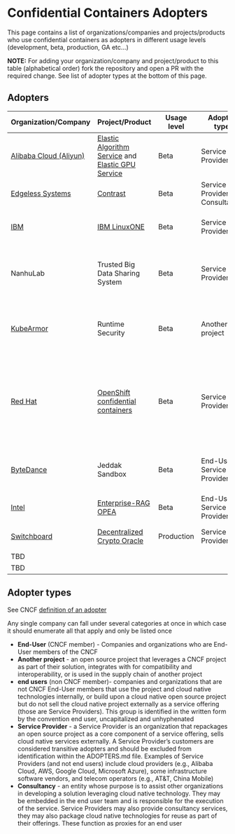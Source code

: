 # Confidential Containers Adopters

This page contains a list of organizations/companies and projects/products who use confidential containers as adopters in different usage levels (development, beta, production, GA etc...)

**NOTE:** For adding your organization/company and project/product to this table (alphabetical order) fork the repository and open a PR with the required change.
See list of adopter types at the bottom of this page.

## Adopters

| Organization/Company                                              | Project/Product                                               | Usage level              | Adopter type                     | Details                                                                   |
|-------------------------------------------------------------------|---------------------------------------------------------------|--------------------------|----------------------------------|---------------------------------------------------------------------------|
|[Alibaba Cloud (Aliyun)](https://www.alibabacloud.com/)| [Elastic Algorithm Service](https://www.alibabacloud.com/help/en/pai/user-guide/eas-model-serving/?spm=a2c63.p38356.0.0.2b2b6679Pjozxy) and [Elastic GPU Service](https://www.alibabacloud.com/help/en/egs/) | Beta | Service Provider | Both services use sub-projects of confidential containers to protect the user data and AI model from being exposed to CSP (For details mading.ma@alibaba-inc.com) |
| [Edgeless Systems](https://www.edgeless.systems/)                 | [Contrast](https://github.com/edgelesssys/contrast)           | Beta                     | Service Provider / Consultancy   | Contrast runs confidential container deployments on Kubernetes at scale.                                |
| [IBM](https://www.ibm.com/z)                                    | [IBM LinuxONE](https://www.ibm.com/linuxone)                  | Beta                     | Service Provider                 | Confidential Containers with Red Hat OpenShift Container Platform and IBM® Secure Execution for Linux (see [details](https://www.ibm.com/blog/confidential-containers-with-red-hat-openshift-container-platform-and-ibm-secure-execution-for-linux/))  |
|NanhuLab|Trusted Big Data Sharing System |Beta |Service Provider |The system uses confidential containers to ensure that data users can utilize the data without being able to view the raw data.(No official website yet. For details: yzc@nanhulab.ac.cn) |
| [KubeArmor](https://www.kubearmor.io/) | Runtime Security | Beta | Another project | An open source project that leverages CoCo as part of their solution, integrates with for compatibility and interoperability, or is used in the supply chain of another project [(5GSEC)](https://github.com/5GSEC/nimbus/blob/main/examples/clusterscoped/coco-workload-si-sib.yaml). |
| [Red Hat](https://www.redhat.com/en) | [OpenShift confidential containers](https://www.redhat.com/en/blog/learn-about-confidential-containers) | Beta | Service Provider | Confidential Containers are available from [OpenShift sandboxed containers release version 1.7.0](https://docs.redhat.com/en/documentation/openshift_sandboxed_containers/1.7/) as a tech preview on Azure cloud for both Intel TDX and AMD SEV-SNP. The tech preview also includes support for confidential containers on IBM Z and LinuxONE using Secure Execution for Linux (IBM SEL).|
| [ByteDance](https://www.bytedance.com/) | Jeddak Sandbox | Beta | End-User / Service Provider | Jeddak Sandbox leverages CoCo to protect the data privacy in the process of the company's business  (for details chendian.imtyrant@bytedance.com) |
| [Intel](https://www.intel.com/) | [Enterprise-RAG](https://github.com/opea-project/Enterprise-RAG/blob/main/docs/tdx.md)<br>[OPEA](https://github.com/opea-project/GenAIInfra/tree/main/helm-charts/TDX.md) | Beta | End-User / Service Provider | Intel runs confidential container deployments on Kubernetes with Intel TDX |
| [Switchboard](https://www.switchboard.xyz/) | [Decentralized Crypto Oracle](https://docs.switchboard.xyz/switchboard-protocol/running-a-switchboard-oracle) | Production | Service Provider | Running our Decentralized Oracles code in CoCo on AMD SEV SNP bare metal machines |
|TBD| | | | |
|TBD| | | | |

## Adopter types

See CNCF [definition of an adopter](https://github.com/cncf/toc/blob/main/FAQ.md#what-is-the-definition-of-an-adopter) <br>

Any single company can fall under several categories at once in which case it should enumerate all that apply and only be listed once
- **End-User** (CNCF member) - Companies and organizations who are End-User members of the CNCF
- **Another project** - an open source project that leverages a CNCF project as part of their solution, integrates with for compatibility and interoperability,
  or is used in the supply chain of another project
- **end users** (non CNCF member)- companies and organizations that are not CNCF End-User members that use the project and cloud native technologies internally, or build upon
  a cloud native open source project but do not sell the cloud native project externally as a service offering (those are Service Providers). This group is identified in the written
  form by the convention end user, uncapitalized and unhyphenated
- **Service Provider** - a Service Provider is an organization that repackages an open source project as a core component of a service offering, sells cloud native services externally.
  A Service Provider’s customers are considered transitive adopters and should be excluded from identification within the ADOPTERS.md file.
  Examples of Service Providers (and not end users) include cloud providers (e.g., Alibaba Cloud, AWS, Google Cloud, Microsoft Azure), some infrastructure software vendors,
  and telecom operators (e.g., AT&T, China Mobile)
- **Consultancy** - an entity whose purpose is to assist other organizations in developing a solution leveraging cloud native technology. They may be embedded in the end user team and
  is responsible for the execution of the service. Service Providers may also provide consultancy services, they may also package cloud native technologies for reuse
  as part of their offerings. These function as proxies for an end user
